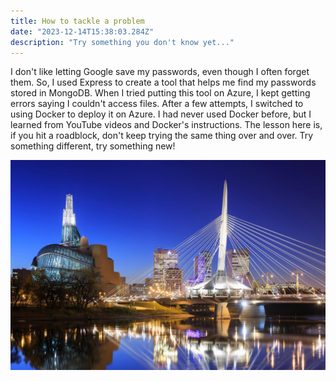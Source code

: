 ```yaml
---
title: How to tackle a problem
date: "2023-12-14T15:38:03.284Z"
description: "Try something you don't know yet..."
---
```



I don't like letting Google save my passwords, even though I often forget them. So, I used Express to create a tool that helps me find my passwords stored in MongoDB. When I tried putting this tool on Azure, I kept getting errors saying I couldn't access files. After a few attempts, I switched to using Docker to deploy it on Azure. I had never used Docker before, but I learned from YouTube videos and Docker's instructions. The lesson here is, if you hit a roadblock, don't keep trying the same thing over and over. Try something different, try something new!

![](./city2.jpg)